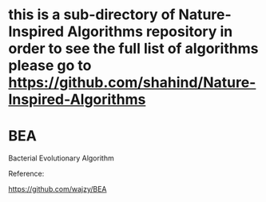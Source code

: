 # this is a sub-directory of Nature-Inspired Algorithms repository in order to see the full list of algorithms please go to https://github.com/shahind/Nature-Inspired-Algorithms

# BEA
Bacterial Evolutionary Algorithm

Reference:

https://github.com/wajzy/BEA
